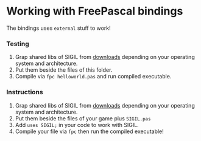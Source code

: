 # Working with FreePascal bindings

The bindings uses `external` stuff to work!

### Testing

1. Grap shared libs of SIGIL from [downloads](http://www.libsigil.com/#download) depending on your operating system and architecture.
2. Put them beside the files of this folder.
3. Compile via `fpc helloworld.pas` and run compiled executable.

### Instructions

1. Grap shared libs of SIGIL from [downloads](http://www.libsigil.com/#download) depending on your operating system and architecture.
2. Put them beside the files of your game plus `SIGIL.pas`
3. Add `uses SIGIL;` in your code to work with SIGIL.
4. Compile your file via `fpc` then run the compiled executable!
